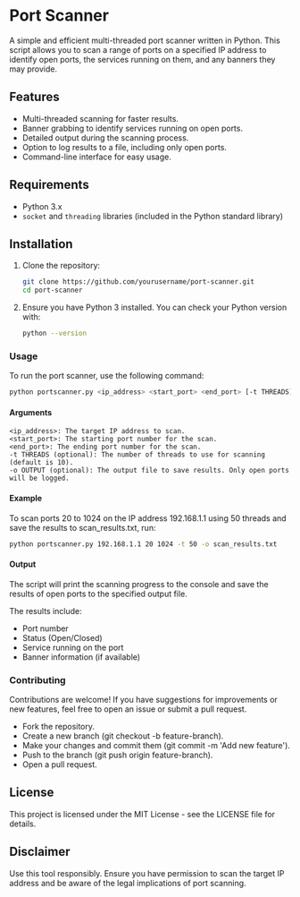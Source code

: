 # Port Scanner

A simple and efficient multi-threaded port scanner written in Python. This script allows you to scan a range of ports on a specified IP address to identify open ports, the services running on them, and any banners they may provide.

## Features

- Multi-threaded scanning for faster results.
- Banner grabbing to identify services running on open ports.
- Detailed output during the scanning process.
- Option to log results to a file, including only open ports.
- Command-line interface for easy usage.

## Requirements

- Python 3.x
- `socket` and `threading` libraries (included in the Python standard library)

## Installation

1. Clone the repository:

   ```bash
   git clone https://github.com/yourusername/port-scanner.git
   cd port-scanner

2. Ensure you have Python 3 installed. You can check your Python version with:

    ```bash
    python --version
    ```
### Usage
To run the port scanner, use the following command:
```bash
python portscanner.py <ip_address> <start_port> <end_port> [-t THREADS] [-o OUTPUT]
```

#### Arguments
```
<ip_address>: The target IP address to scan.
<start_port>: The starting port number for the scan.
<end_port>: The ending port number for the scan.
-t THREADS (optional): The number of threads to use for scanning (default is 10).
-o OUTPUT (optional): The output file to save results. Only open ports will be logged.
```
#### Example

To scan ports 20 to 1024 on the IP address 192.168.1.1 using 50 threads and save the results to scan_results.txt, run:
```bash
python portscanner.py 192.168.1.1 20 1024 -t 50 -o scan_results.txt
```
#### Output

<p>The script will print the scanning progress to the console and save the results of open ports to the specified output file.</p>

<p>The results include:</p>
<ul>
<li>Port number
<li>Status (Open/Closed)
<li>Service running on the port
<li>Banner information (if available)
</ul>

### Contributing

Contributions are welcome! If you have suggestions for improvements or new features, feel free to open an issue or submit a pull request.

<ul>
<li> Fork the repository.
<li> Create a new branch (git checkout -b feature-branch).
<li> Make your changes and commit them (git commit -m 'Add new feature').
<li> Push to the branch (git push origin feature-branch).
<li> Open a pull request.
</ul>

## License
This project is licensed under the MIT License - see the LICENSE file for details.

## Disclaimer

Use this tool responsibly. Ensure you have permission to scan the target IP address and be aware of the legal implications of port scanning.